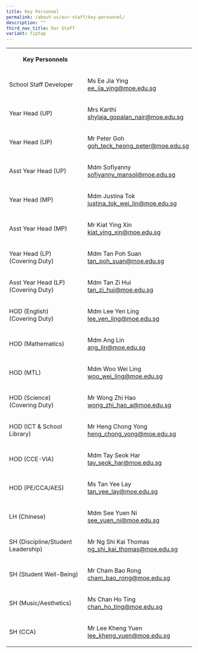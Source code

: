 ```yaml
---
title: Key Personnel
permalink: /about-us/our-staff/key-personnel/
description: ""
third_nav_title: Our Staff
variant: tiptap
---
```

<table style="minWidth: 50px">
<colgroup>
<col>
<col>
</colgroup>
<tbody>
<tr>
<th rowspan="1" colspan="1">
<p>Key Personnels</p>
</th>
<th rowspan="1" colspan="1">
<p></p>
</th>
</tr>
<tr>
<td rowspan="1" colspan="1">
<p>School Staff Developer</p>
</td>
<td rowspan="1" colspan="1">
<p>Ms Ee Jia Ying
<br><a href="mailto:ee_jia_ying@moe.edu.sg" rel="noopener noreferrer nofollow" target="_blank">ee_jia_ying@moe.edu.sg</a>
</p>
</td>
</tr>
<tr>
<td rowspan="1" colspan="1">
<p>Year Head (UP)</p>
</td>
<td rowspan="1" colspan="1">
<p>Mrs Karthi
<br><a href="mailto:shylaja_gopalan_nair@moe.edu.sg" rel="noopener noreferrer nofollow" target="_blank">shylaja_gopalan_nair@moe.edu.sg</a>
</p>
</td>
</tr>
<tr>
<td rowspan="1" colspan="1">
<p>Year Head (UP)</p>
</td>
<td rowspan="1" colspan="1">
<p>Mr Peter Goh
<br><a href="mailto:goh_teck_heong_peter@moe.edu.sg" rel="noopener noreferrer nofollow" target="_blank">goh_teck_heong_peter@moe.edu.sg</a>
</p>
</td>
</tr>
<tr>
<td rowspan="1" colspan="1">
<p>Asst Year Head (UP)</p>
</td>
<td rowspan="1" colspan="1">
<p>Mdm Sofiyanny
<br><a href="mailto:sofiyanny_mansol@moe.edu.sg" rel="noopener noreferrer nofollow" target="_blank">sofiyanny_mansol@moe.edu.sg</a>
</p>
</td>
</tr>
<tr>
<td rowspan="1" colspan="1">
<p>Year Head (MP)</p>
</td>
<td rowspan="1" colspan="1">
<p>Mdm Justina Tok
<br><a href="mailto:justina_tok_wei_lin@moe.edu.sg" rel="noopener noreferrer nofollow" target="_blank">justina_tok_wei_lin@moe.edu.sg</a>
</p>
</td>
</tr>
<tr>
<td rowspan="1" colspan="1">
<p>Asst Year Head (MP)</p>
</td>
<td rowspan="1" colspan="1">
<p>Mr Kiat Ying Xin
<br><a href="mailto:kiat_ying_xin@moe.edu.sg" rel="noopener noreferrer nofollow" target="_blank">kiat_ying_xin@moe.edu.sg</a>
</p>
</td>
</tr>
<tr>
<td rowspan="1" colspan="1">
<p>Year Head (LP)
<br>(Covering Duty)</p>
</td>
<td rowspan="1" colspan="1">
<p>Mdm Tan Poh Suan
<br><a href="mailto:tan_poh_suan@moe.edu.sg" rel="noopener noreferrer nofollow" target="_blank">tan_poh_suan@moe.edu.sg</a>
</p>
</td>
</tr>
<tr>
<td rowspan="1" colspan="1">
<p>Asst Year Head (LP)
<br>(Covering Duty)</p>
</td>
<td rowspan="1" colspan="1">
<p>Mdm Tan Zi Hui
<br><a href="mailto:tan_zi_hui@moe.edu.sg" rel="noopener noreferrer nofollow" target="_blank">tan_zi_hui@moe.edu.sg</a>
</p>
</td>
</tr>
<tr>
<td rowspan="1" colspan="1">
<p>HOD (English)
<br>(Covering Duty)</p>
</td>
<td rowspan="1" colspan="1">
<p>Mdm Lee Yen Ling
<br><a href="mailto:lee_yen_ling@moe.edu.sg" rel="noopener noreferrer nofollow" target="_blank">lee_yen_ling@moe.edu.sg</a>
</p>
</td>
</tr>
<tr>
<td rowspan="1" colspan="1">
<p>HOD (Mathematics)</p>
</td>
<td rowspan="1" colspan="1">
<p>Mdm Ang Lin
<br><a href="mailto:ang_lin@moe.edu.sg" rel="noopener noreferrer nofollow" target="_blank">ang_lin@moe.edu.sg</a>
</p>
</td>
</tr>
<tr>
<td rowspan="1" colspan="1">
<p>HOD (MTL)</p>
</td>
<td rowspan="1" colspan="1">
<p>Mdm Woo Wei Ling
<br><a href="mailto:woo_wei_ling@moe.edu.sg" rel="noopener noreferrer nofollow" target="_blank">woo_wei_ling@moe.edu.sg</a>
</p>
</td>
</tr>
<tr>
<td rowspan="1" colspan="1">
<p>HOD (Science)
<br>(Covering Duty)</p>
</td>
<td rowspan="1" colspan="1">
<p>Mr Wong Zhi Hao
<br><a href="mailto:wong_zhi_hao_a@moe.edu.sg" rel="noopener noreferrer nofollow" target="_blank">wong_zhi_hao_a@moe.edu.sg</a>
</p>
</td>
</tr>
<tr>
<td rowspan="1" colspan="1">
<p>HOD (ICT &amp; School Library)</p>
</td>
<td rowspan="1" colspan="1">
<p>Mr Heng Chong Yong
<br><a href="mailto:heng_chong_yong@moe.edu.sg" rel="noopener noreferrer nofollow" target="_blank">heng_chong_yong@moe.edu.sg</a>
</p>
</td>
</tr>
<tr>
<td rowspan="1" colspan="1">
<p>HOD (CCE-VIA)</p>
</td>
<td rowspan="1" colspan="1">
<p>Mdm Tay Seok Har
<br><a href="mailto:tay_seok_har@moe.edu.sg" rel="noopener noreferrer nofollow" target="_blank">tay_seok_har@moe.edu.sg</a>
</p>
</td>
</tr>
<tr>
<td rowspan="1" colspan="1">
<p>HOD (PE/CCA/AES)</p>
</td>
<td rowspan="1" colspan="1">
<p>Ms Tan Yee Lay
<br><a href="mailto:tan_yee_lay@moe.edu.sg" rel="noopener noreferrer nofollow" target="_blank">tan_yee_lay@moe.edu.sg</a>
</p>
</td>
</tr>
<tr>
<td rowspan="1" colspan="1">
<p>LH (Chinese)</p>
</td>
<td rowspan="1" colspan="1">
<p>Mdm See Yuen Ni
<br><a href="mailto:see_yuen_ni@moe.edu.sg" rel="noopener noreferrer nofollow" target="_blank">see_yuen_ni@moe.edu.sg</a>
</p>
</td>
</tr>
<tr>
<td rowspan="1" colspan="1">
<p>SH (Discipline/Student Leadership)</p>
</td>
<td rowspan="1" colspan="1">
<p>Mr Ng Shi Kai Thomas
<br><a href="mailto:ng_shi_kai_thomas@moe.edu.sg" rel="noopener noreferrer nofollow" target="_blank">ng_shi_kai_thomas@moe.edu.sg</a>
</p>
</td>
</tr>
<tr>
<td rowspan="1" colspan="1">
<p>SH (Student Well-Being)</p>
</td>
<td rowspan="1" colspan="1">
<p>Mr Cham Bao Rong
<br><a href="mailto:cham_bao_rong@moe.edu.sg" rel="noopener noreferrer nofollow" target="_blank">cham_bao_rong@moe.edu.sg</a>
</p>
</td>
</tr>
<tr>
<td rowspan="1" colspan="1">
<p>SH (Music/Aesthetics)</p>
</td>
<td rowspan="1" colspan="1">
<p>Ms Chan Ho Ting
<br><a href="mailto:chan_ho_ting@moe.edu.sg" rel="noopener noreferrer nofollow" target="_blank">chan_ho_ting@moe.edu.sg</a>
</p>
</td>
</tr>
<tr>
<td rowspan="1" colspan="1">
<p>SH (CCA)</p>
</td>
<td rowspan="1" colspan="1">
<p>Mr Lee Kheng Yuen
<br><a href="mailto:lee_kheng_yuen@moe.edu.sg" rel="noopener noreferrer nofollow" target="_blank">lee_kheng_yuen@moe.edu.sg</a>
</p>
</td>
</tr>
</tbody>
</table>
<p></p>